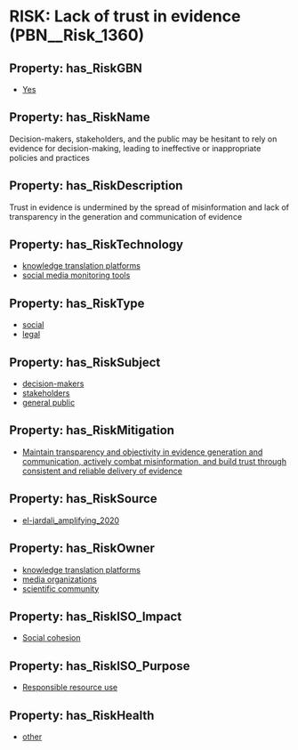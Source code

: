 # RISK: __Lack of trust in evidence__ (PBN__Risk_1360)

## Property: has_RiskGBN

* [Yes](PBN__RiskGBN_1)

## Property: has_RiskName

Decision-makers, stakeholders, and the public may be hesitant to rely on evidence for decision-making, leading to ineffective or inappropriate policies and practices

## Property: has_RiskDescription

Trust in evidence is undermined by the spread of misinformation and lack of transparency in the generation and communication of evidence

## Property: has_RiskTechnology

* [knowledge translation platforms](PBN__Technology_565)
* [social media monitoring tools](PBN__Technology_566)

## Property: has_RiskType

* [social](PBN__RiskType_2)
* [legal](PBN__RiskType_6)

## Property: has_RiskSubject

* [decision-makers](PBN__Stakeholder_227)
* [stakeholders](PBN__Stakeholder_230)
* [general public](PBN__Stakeholder_29)

## Property: has_RiskMitigation

* [Maintain transparency and objectivity in evidence generation and communication, actively combat misinformation, and build trust through consistent and reliable delivery of evidence](PBN__RiskMitigation_1856)

## Property: has_RiskSource

* [el-jardali_amplifying_2020](PBN__Article_111)

## Property: has_RiskOwner

* [knowledge translation platforms](PBN__Stakeholder_878)
* [media organizations](PBN__Stakeholder_547)
* [scientific community](PBN__Stakeholder_348)

## Property: has_RiskISO_Impact

* [Social cohesion](PBN__RiskISO_Purpose_15)

## Property: has_RiskISO_Purpose

* [Responsible resource use](PBN__RiskISO_Impact_4)

## Property: has_RiskHealth

* [other](PBN__RiskHealth_2)

